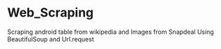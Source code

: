 # Web_Scraping
Scraping android table from wikipedia and Images from Snapdeal
Using BeautifulSoup and Url.request 
